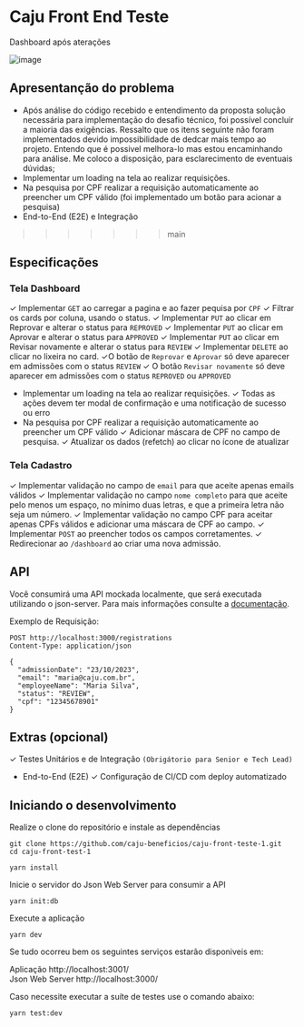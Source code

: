 
# Caju Front End Teste
Dashboard após aterações

![image](https://github.com/user-attachments/assets/31a1ee30-d595-447e-857f-8369054a5525)


## Apresentanção do problema
- Após análise do código recebido e entendimento da proposta solução necessária para implementação do desafio técnico, foi possível concluir a maioria das exigências. Ressalto que  os itens seguinte não foram implementados devido impossibilidade de dedcar mais tempo ao projeto. Entendo que é possivel melhora-lo mas estou encaminhando para análise. Me coloco a disposição, para esclarecimento de eventuais dúvidas;
- Implementar um loading na tela ao realizar requisições.
- Na pesquisa por CPF realizar a requisição automaticamente ao preencher um CPF válido (foi implementado um botão para acionar a pesquisa)
- End-to-End (E2E) e Integração
>>>>>>> main

## Especificações

### Tela Dashboard
  
✓ Implementar `GET` ao carregar a pagina e ao fazer pequisa por `CPF`
✓ Filtrar os cards por coluna, usando o status.
✓ Implementar `PUT` ao clicar em Reprovar e alterar o status para `REPROVED`
✓ Implementar `PUT` ao clicar em Aprovar e alterar o status para `APPROVED`
✓ Implementar `PUT` ao clicar em Revisar novamente e alterar o status para `REVIEW`
✓ Implementar `DELETE` ao clicar no lixeira no card.
✓O botão de `Reprovar` e `Aprovar` só deve aparecer em admissões com o status `REVIEW` 
✓ O botão `Revisar novamente` só deve aparecer em admissões com o status `REPROVED` ou `APPROVED`
- Implementar um loading na tela ao realizar requisições.
✓ Todas as ações devem ter modal de confirmação e uma notificação de sucesso ou erro
- Na pesquisa por CPF realizar a requisição automaticamente ao preencher um CPF válido
✓ Adicionar máscara de CPF no campo de pesquisa.
✓ Atualizar os dados (refetch) ao clicar no ícone de atualizar

### Tela Cadastro

✓ Implementar validação no campo de `email` para que aceite apenas emails válidos
✓ Implementar validação no campo `nome completo` para que aceite pelo menos um espaço, no mínimo duas letras, e que a primeira letra não seja um número.
✓ Implementar validação no campo CPF para aceitar apenas CPFs válidos e adicionar uma máscara de CPF ao campo.
✓ Implementar `POST` ao preencher todos os campos corretamentes.
✓ Redirecionar ao `/dashboard` ao criar uma nova admissão.

## API
Você consumirá uma API mockada localmente, que será executada utilizando o json-server. Para mais informações consulte a [documentação](https://github.com/typicode/json-server/).

Exemplo de Requisição:

```
POST http://localhost:3000/registrations
Content-Type: application/json

{
  "admissionDate": "23/10/2023",
  "email": "maria@caju.com.br",
  "employeeName": "Maria Silva",
  "status": "REVIEW",
  "cpf": "12345678901"
}
```

## Extras (opcional)

✓ Testes Unitários e de Integração `(Obrigátorio para Senior e Tech Lead)`
- End-to-End (E2E) 
✓ Configuração de CI/CD com deploy automatizado

## Iniciando o desenvolvimento

Realize o clone do repositório e instale as dependências

```shell
git clone https://github.com/caju-beneficios/caju-front-teste-1.git
cd caju-front-test-1
```

```shell
yarn install
```

Inicie o servidor do Json Web Server para consumir a API

```shell
yarn init:db
```

Execute a aplicação

```shell
yarn dev
```

Se tudo ocorreu bem os seguintes serviços estarão disponiveis em:
<br/>

Aplicação http://localhost:3001/
<br/>
Json Web Server http://localhost:3000/

Caso necessite executar a suíte de testes use o comando abaixo:

```shell
yarn test:dev
```